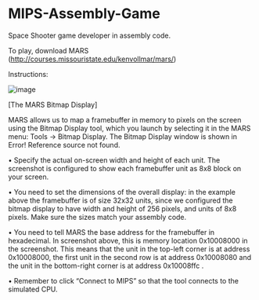 # MIPS-Assembly-Game
Space Shooter game developer in assembly code.

To play, download MARS (http://courses.missouristate.edu/kenvollmar/mars/)

Instructions: 

![image](https://user-images.githubusercontent.com/85118557/218233952-297767e1-a5f0-4b43-99cd-9e91a3631c1f.png)

[The MARS Bitmap Display]

MARS allows us to map a framebuffer in memory to pixels on the screen using the Bitmap Display tool, which you launch by selecting it in the MARS menu: Tools → Bitmap Display. The Bitmap Display window is shown in Error! Reference source not found.

• Specify the actual on-screen width and height of each unit. The screenshot is configured to show each framebuffer unit as 8x8 block on your screen.

• You need to set the dimensions of the overall display: in the example above the framebuffer is of size 32x32 units, since we configured the bitmap display to have width and height of 256 pixels, and units of 8x8 pixels. Make sure the sizes match your assembly code.

• You need to tell MARS the base address for the framebuffer in hexadecimal. In screenshot above, this is memory location 0x10008000 in the screenshot. This means that the unit in the top-left corner is at address 0x10008000, the first unit in the second row is at address 0x10008080 and the unit in the bottom-right corner is at address 0x10008ffc .

• Remember to click “Connect to MIPS” so that the tool connects to the simulated CPU.
